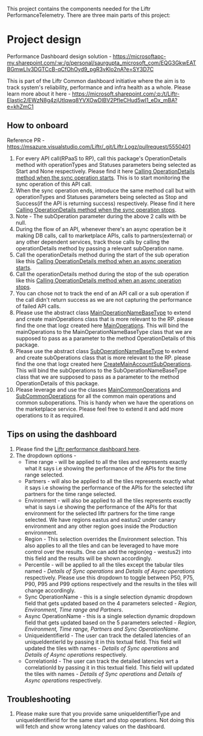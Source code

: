 This project contains the components needed for the Liftr PerformanceTelemetry.
There are three main parts of this project:

# Project design
Performance Dashboard design solution - https://microsoftapc-my.sharepoint.com/:w:/g/personal/saurgupta_microsoft_com/EQG3GkwEATBGmwLIv3DGTCcB-qCfOhOyd9_pgR3vKlo2nA?e=SY3D7C

This is part of the Liftr Common dashboard initiative where the aim is to track system's reliability, performance and infra health as a whole. Please learn more about it here - https://microsoft.sharepoint.com/:p:/t/Liftr-Elastic2/EWzN8g4zjUtIqwq8YVXOwDIBV2PfIeCHud5wI1_eDx_mBA?e=khZmC1

## How to onboard
Reference PR - https://msazure.visualstudio.com/Liftr/_git/Liftr.Logz/pullrequest/5550401
1. For every API call(RPaaS to RP), call this package's OperationDetails method with operationTypes and Statuses parameters being selected as Start and None respectively. Please find it here [Calling OperationDetails method when the sync operation starts](https://msazure.visualstudio.com/Liftr/_git/Liftr.Logz?path=/src/Liftr.Logz.RP.Web/Controllers/MonitorsResourceController.cs&version=GBmain&line=129&lineEnd=137&lineStartColumn=17&lineEndColumn=26&lineStyle=plain&_a=contents). This is to start monitoring the sync operation of this API call.
2. When the sync operation ends, introduce the same method call but with operationTypes and Statuses parameters being selected as Stop and Success(if the API is returning success) respectively. Please find it here [Calling OperationDetails method when the sync operation stops](https://msazure.visualstudio.com/Liftr/_git/Liftr.Logz?path=/src/Liftr.Logz.RP.Web/Controllers/MonitorsResourceController.cs&version=GBmain&line=161&lineEnd=169&lineStartColumn=21&lineEndColumn=34&lineStyle=plain&_a=contents).
3. Note - The subOperation parameter during the above 2 calls with be null.
4. During the flow of an API, whenever there's an async operation be it making DB calls, call to marketplace APIs, calls to partners(external) or any other dependent services, track those calls by calling the operationDetails method by passing a relevant subOperation name.
5. Call the operationDetails method during the start of the sub operation like this [Calling OperationDetails method when an async operation starts](https://msazure.visualstudio.com/Liftr/_git/Liftr.Logz?path=/src/Liftr.Logz.Service/IdempotentService.cs&version=GBmain&line=82&lineEnd=90&lineStartColumn=25&lineEndColumn=34&lineStyle=plain&_a=contents).
6. Call the operationDetails method during the stop of the sub operation like this [Calling OperationDetails method when an async operation stops](https://msazure.visualstudio.com/Liftr/_git/Liftr.Logz?path=/src/Liftr.Logz.Service/IdempotentService.cs&version=GBmain&line=97&lineEnd=105&lineStartColumn=25&lineEndColumn=34&lineStyle=plain&_a=contents).
7. You can chose not to track the end of an API call or a sub operation if the call didn't return success as we are not capturing the performance of failed API calls.
8. Please use the abstract class [MainOperationNameBaseType](https://msazure.visualstudio.com/Liftr/_git/Liftr.Common?path=/src/Liftr.PerformanceTelemetry/Models/Operations/MainOperationNameBaseType.cs) to extend and create mainOperations class that is more relevant to the RP. please find the one that logz created here [MainOperations](https://msazure.visualstudio.com/Liftr/_git/Liftr.Logz?path=/src/Liftr.Logz.Service.Abstractions/Models/TelemetryCapture/Operations/MainOperations.cs&_a=contents&version=GBmain). This will bind the mainOperations to the MainOperationNameBaseType class that we are supposed to pass as a parameter to the method OperationDetails of this package.
9. Please use the abstract class [SubOperationNameBaseType](https://msazure.visualstudio.com/Liftr/_git/Liftr.Common?path=/src/Liftr.PerformanceTelemetry/Models/Operations/SubOperationNameBaseType.cs) to extend and create subOperations class that is more relevant to the RP. please find the one that logz created here [CreateMainAccountSubOperations](https://msazure.visualstudio.com/Liftr/_git/Liftr.Logz?path=/src/Liftr.Logz.Service.Abstractions/Models/TelemetryCapture/Operations/SubOperations/CreateMainAccountSubOperations.cs&_a=contents&version=GBmain). This will bind the subOperations to the SubOperationNameBaseType class that we are supposed to pass as a parameter to the method OperationDetails of this package.
10. Please leverage and use the classes [MainCommonOperations](https://msazure.visualstudio.com/Liftr/_git/Liftr.Common?path=/src/Liftr.PerformanceTelemetry/Models/Operations/MainCommonOperations.cs) and [SubCommonOperations](https://msazure.visualstudio.com/Liftr/_git/Liftr.Common?path=/src/Liftr.PerformanceTelemetry/Models/Operations/SubCommonOperations.cs) for all the common main operations and common suboperations. This is handy when we have the operations on the marketplace service. Please feel free to extend it and add more operations to it as required.

## Tips on using the dashboard
1. Please find the [Liftr performance dashboard here](https://dataexplorer.azure.com/dashboards/95f2c1a8-9f33-47fd-8c20-fb10e3aa1322).
2. The dropdown options - 
    - Time range - will be applied to all the tiles and represents exactly what it says i.e showing the performance of the APIs for the time range selected.
    - Partners - will also be applied to all the tiles represents exactly what it says i.e showing the performance of the APIs for the selected liftr partners for the time range selected.
    - Environment - will also be applied to all the tiles represents exactly what is says i.e showing the performance of the APIs for that environment for the selected liftr partners for the time range selected. We have regions eastus and eastus2 under canary environment and any other region goes inside the Production environment.
    - Region - This selection overrides the Environment selection. This also applies to all the tiles and can be leveraged to have more control over the results. One can add the region(eg - westus2) into this field and the results will be shown accordingly.
    - Percentile - will be applied to all the tiles except the tabular tiles named - *Details of Sync operations* and *Details of Async operations* respectively. Please use this dropdown to toggle between P50, P75, P90, P95 and P99 options respectively and the results in the tiles will change accordingly.
    - Sync OperationName - this is a single selection dynamic dropdown field that gets updated based on the 4 parameters selected - *Region, Environment, Time range and Partners*.
    - Async OperationName - this is a single selection dynamic dropdown field that gets updated based on the 5 parameters selected - *Region, Environment, Time range, Partners and Sync OperationName*.
    - UniqueidentifierId - The user can track the detailed latencies of an uniqueIdentierId by passing it in this textual field. This field will updated the tiles with names - *Details of Sync operations* and *Details of Async operations* respectively.
    - CorrelationId - The user can track the detailed latencies wrt a correlationId by passing it in this textual field. This field will updated the tiles with names - *Details of Sync operations* and *Details of Async operations* respectively.

## Troubleshooting
1. Please make sure that you provide same uniqueIdentifierType and uniqueIdentifierid for the same start and stop operations. Not doing this will fetch and show wrong latency values on the dashboard.